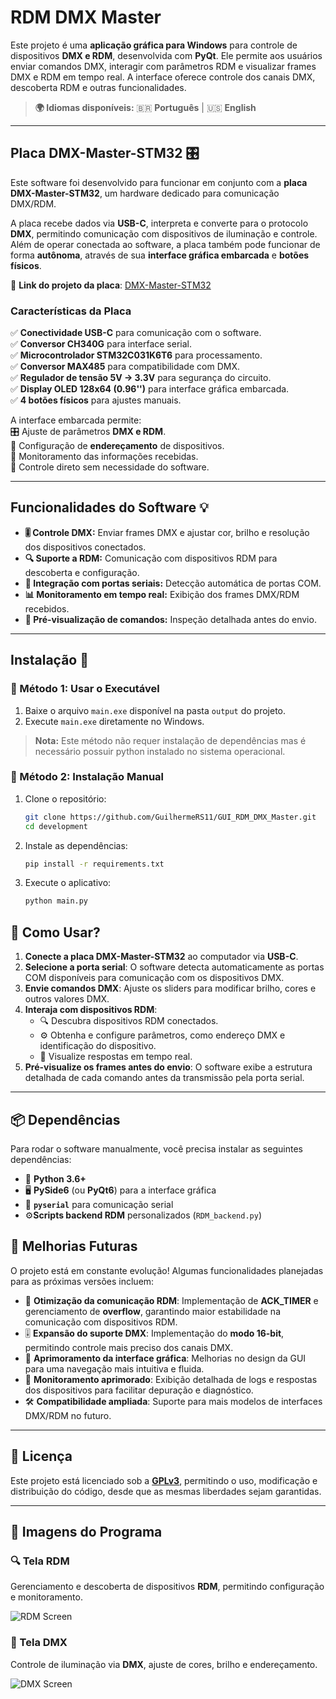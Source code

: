 # RDM DMX Master

Este projeto é uma **aplicação gráfica para Windows** para controle de dispositivos **DMX e RDM**, desenvolvida com **PyQt**. Ele permite aos usuários enviar comandos DMX, interagir com parâmetros RDM e visualizar frames DMX e RDM em tempo real. A interface oferece controle dos canais DMX, descoberta RDM e outras funcionalidades.

> **🌍 Idiomas disponíveis:** 🇧🇷 **Português** | 🇺🇸 **English**

---

## **Placa DMX-Master-STM32** 🎛️  

Este software foi desenvolvido para funcionar em conjunto com a **placa DMX-Master-STM32**, um hardware dedicado para comunicação DMX/RDM.  

A placa recebe dados via **USB-C**, interpreta e converte para o protocolo **DMX**, permitindo comunicação com dispositivos de iluminação e controle. Além de operar conectada ao software, a placa também pode funcionar de forma **autônoma**, através de sua **interface gráfica embarcada** e **botões físicos**.  

🔗 **Link do projeto da placa**: [DMX-Master-STM32](https://github.com/GuilhermeRS11/DMX_Master_STM32)  

### **Características da Placa**  
✅ **Conectividade USB-C** para comunicação com o software.  
✅ **Conversor CH340G** para interface serial.  
✅ **Microcontrolador STM32C031K6T6** para processamento.  
✅ **Conversor MAX485** para compatibilidade com DMX.  
✅ **Regulador de tensão 5V → 3.3V** para segurança do circuito.  
✅ **Display OLED 128x64 (0.96'')** para interface gráfica embarcada.  
✅ **4 botões físicos** para ajustes manuais.  

A interface embarcada permite:  
🎛️ Ajuste de parâmetros **DMX e RDM**.  
📍 Configuração de **endereçamento** de dispositivos.  
📡 Monitoramento das informações recebidas.  
🔘 Controle direto sem necessidade do software.  

---

## **Funcionalidades do Software** 💡

- **🎚️ Controle DMX:** Enviar frames DMX e ajustar cor, brilho e resolução dos dispositivos conectados.  
- **🔍 Suporte a RDM:** Comunicação com dispositivos RDM para descoberta e configuração.  
- **🔌 Integração com portas seriais:** Detecção automática de portas COM.  
- **📊 Monitoramento em tempo real:** Exibição dos frames DMX/RDM recebidos.  
- **📑 Pré-visualização de comandos:** Inspeção detalhada antes do envio.  

---

## **Instalação** 🚀

### **🔹 Método 1: Usar o Executável**
1. Baixe o arquivo `main.exe` disponível na pasta `output` do projeto.  
2. Execute `main.exe` diretamente no Windows.  

> **Nota:** Este método não requer instalação de dependências mas é necessário possuir python instalado no sistema operacional.

### **🔹 Método 2: Instalação Manual**

1. Clone o repositório:
   ```bash
   git clone https://github.com/GuilhermeRS11/GUI_RDM_DMX_Master.git
   cd development
   ```

2. Instale as dependências:
   ```bash
   pip install -r requirements.txt
   ```

3. Execute o aplicativo:
   ```bash
   python main.py
   ```

## 🚀 Como Usar?

1. **Conecte a placa DMX-Master-STM32** ao computador via **USB-C**.
2. **Selecione a porta serial**: O software detecta automaticamente as portas COM disponíveis para comunicação com os dispositivos DMX.
3. **Envie comandos DMX**: Ajuste os sliders para modificar brilho, cores e outros valores DMX.
4. **Interaja com dispositivos RDM**: 
   - 🔍 Descubra dispositivos RDM conectados.
   - ⚙️ Obtenha e configure parâmetros, como endereço DMX e identificação do dispositivo.
   - 📡 Visualize respostas em tempo real.
5. **Pré-visualize os frames antes do envio**: O software exibe a estrutura detalhada de cada comando antes da transmissão pela porta serial.

---

## 📦 Dependências

Para rodar o software manualmente, você precisa instalar as seguintes dependências:

- 🐍 **Python 3.6+**
- 🖥 **PySide6** (ou **PyQt6**) para a interface gráfica
- 🔌 **`pyserial`** para comunicação serial
- ⚙️**Scripts backend RDM** personalizados (`RDM_backend.py`)

## 🔧 Melhorias Futuras

O projeto está em constante evolução! Algumas funcionalidades planejadas para as próximas versões incluem:

- 🚀 **Otimização da comunicação RDM**: Implementação de **ACK_TIMER** e gerenciamento de **overflow**, garantindo maior estabilidade na comunicação com dispositivos RDM.
- 🎚️ **Expansão do suporte DMX**: Implementação do **modo 16-bit**, permitindo controle mais preciso dos canais DMX.
- 🎨 **Aprimoramento da interface gráfica**: Melhorias no design da GUI para uma navegação mais intuitiva e fluida.
- 📡 **Monitoramento aprimorado**: Exibição detalhada de logs e respostas dos dispositivos para facilitar depuração e diagnóstico.
- 🛠 **Compatibilidade ampliada**: Suporte para mais modelos de interfaces DMX/RDM no futuro.

---

## 📜 Licença

Este projeto está licenciado sob a **[GPLv3](https://www.gnu.org/licenses/gpl-3.0.txt)**, permitindo o uso, modificação e distribuição do código, desde que as mesmas liberdades sejam garantidas.

---

## 📸 Imagens do Programa

### **🔍 Tela RDM**
Gerenciamento e descoberta de dispositivos **RDM**, permitindo configuração e monitoramento.

![RDM Screen](development/images/rdm_screen_PT.png)

### **🎨 Tela DMX**
Controle de iluminação via **DMX**, ajuste de cores, brilho e endereçamento.

![DMX Screen](development/images/dmx_screen_PT.png)



